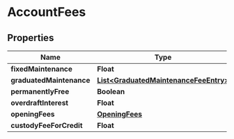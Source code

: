 

# AccountFees


## Properties

| Name | Type | Description | Notes |
|------------ | ------------- | ------------- | -------------|
|**fixedMaintenance** | **Float** |  |  [optional] |
|**graduatedMaintenance** | [**List&lt;GraduatedMaintenanceFeeEntry&gt;**](GraduatedMaintenanceFeeEntry.md) |  |  [optional] |
|**permanentlyFree** | **Boolean** |  |  [optional] |
|**overdraftInterest** | **Float** |  |  [optional] |
|**openingFees** | [**OpeningFees**](OpeningFees.md) |  |  [optional] |
|**custodyFeeForCredit** | **Float** |  |  [optional] |



